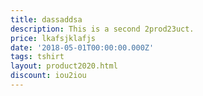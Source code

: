 ```yaml
---
title: dassaddsa
description: This is a second 2prod23uct.
price: lkafsjklafjs
date: '2018-05-01T00:00:00.000Z'
tags: tshirt
layout: product2020.html
discount: iou2iou
---
```



